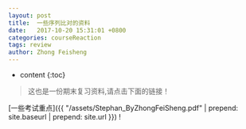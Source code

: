 ```yaml
---
layout: post
title:  一些序列比对的资料
date:   2017-10-20 15:31:01 +0800
categories: courseReaction
tags: review
author: Zhong Feisheng
---
```


* content
{:toc}


> 这也是一份期末复习资料,请点击下面的链接！



[一些考试重点]({{ "/assets/Stephan_ByZhongFeiSheng.pdf" | prepend: site.baseurl | prepend: site.url }}) !
